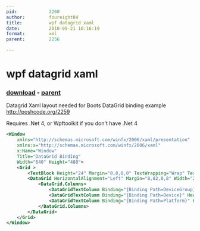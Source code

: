 ```yaml
---
pid:            2260
author:         foureight84
title:          wpf datagrid xaml
date:           2010-09-21 16:16:19
format:         xml
parent:         2256

---
```


# wpf datagrid xaml

### [download](Scripts\2260.xml) - [parent](Scripts\2256.md)

Datagrid Xaml layout needed for Boots DataGrid binding example http://poshcode.org/2259

Requires .Net 4, or Wpftoolkit if you don't have .Net 4

```xml
<Window
	xmlns="http://schemas.microsoft.com/winfx/2006/xaml/presentation"
	xmlns:x="http://schemas.microsoft.com/winfx/2006/xaml"
	x:Name="Window"
	Title="DataGrid Binding"
	Width="640" Height="480">
	<Grid >
		<TextBlock Height="24" Margin="8,8,8,0" TextWrapping="Wrap" Text="DataGrid" VerticalAlignment="Top" FontSize="18.667" FontFamily="Arial" FontWeight="Bold"/>
		<DataGrid HorizontalAlignment="Left" Margin="8,82,0,8" Width="240" Name="HadesDevices" AutoGenerateColumns="True">
			<DataGrid.Columns>
				<DataGridTextColumn Binding="{Binding Path=DeviceGroup}" Header="Manufacturer"></DataGridTextColumn>
				<DataGridTextColumn Binding="{Binding Path=Device}" Header="Model"></DataGridTextColumn>
				<DataGridTextColumn Binding="{Binding Path=Platform}" Header="Platform"></DataGridTextColumn>
			</DataGrid.Columns>
		</DataGrid>
	</Grid>
</Window>
```
